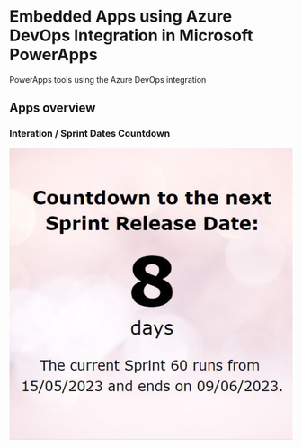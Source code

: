 # Embedded Apps using Azure DevOps Integration in Microsoft PowerApps
PowerApps tools using the Azure DevOps integration

## Apps overview

### Interation / Sprint Dates Countdown
![Screenshot showing embedded Azure DevOps current sprint countdown app built in Microsoft PowerApps](https://github.com/morganmcl99/azure-devops-powerapps/blob/287261e24bfd9848980330c6928d25e9b4e2d115/countdown_sprint_release_date_app.jpg?raw=true)

### 

###